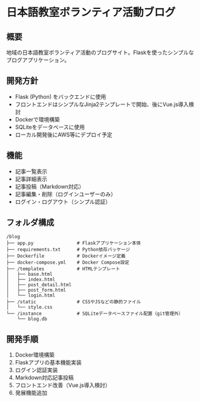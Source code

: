 # 日本語教室ボランティア活動ブログ

## 概要
地域の日本語教室ボランティア活動のブログサイト。Flaskを使ったシンプルなブログアプリケーション。

## 開発方針
- Flask (Python) をバックエンドに使用
- フロントエンドはシンプルなJinja2テンプレートで開始、後にVue.js導入検討
- Dockerで環境構築
- SQLiteをデータベースに使用
- ローカル開発後にAWS等にデプロイ予定

## 機能
- 記事一覧表示
- 記事詳細表示
- 記事投稿（Markdown対応）
- 記事編集・削除（ログインユーザーのみ）
- ログイン・ログアウト（シンプル認証）

## フォルダ構成
```
/blog
├── app.py                # Flaskアプリケーション本体
├── requirements.txt      # Python依存パッケージ
├── Dockerfile            # Dockerイメージ定義
├── docker-compose.yml    # Docker Compose設定
├── /templates            # HTMLテンプレート
│   ├── base.html
│   ├── index.html
│   ├── post_detail.html
│   ├── post_form.html
│   └── login.html
├── /static               # CSSやJSなどの静的ファイル
│   └── style.css
└── /instance             # SQLiteデータベースファイル配置（git管理外）
    └── blog.db
```

## 開発手順
1. Docker環境構築
2. Flaskアプリの基本機能実装
3. ログイン認証実装
4. Markdown対応記事投稿
5. フロントエンド改善（Vue.js導入検討）
6. 発展機能追加